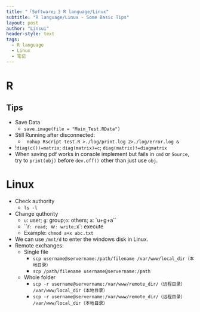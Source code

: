 ```yaml
---
title: "「Software」3 R language/Linux"
subtitle: "R language/Linux - Some Basic Tips"
layout: post
author: "Linsui"
header-style: text
tags:
  - R language  
  - Linux
  - 笔记
---
```


# R

## Tips

- Save Data
  -  `save.image(file = "Main_Test.RData")`
- Still Running after disconnected: 
  - ` nohup Rscript test.R >./log/print.log 2>./log/error.log &`
- !`diag(c())=matrix`; `diag(matrix)=c`; `diag(matrix)!=diagmatrix`
- When saving pdf works in console implement but fails in `cmd` or `Source`, try to `print(obj)` before `dev.off()` other than just use `obj`.  

# Linux

- Check authority
  - `ls -l`
- Change quthority
  - `u`: user; `g`: group;`o`: others; `a`: `u+g+a``
  - ``r`: read; `w`: write;`x`: execute
  - Example: `chmod a+x abc.txt`
- We can use `/mnt/d` to enter the windows disk in Linux.
- Remote exchanges:
  - Single file
    - `scp username@servername:/path/filename /var/www/local_dir（本地目录）`
    - `scp /path/filename username@servername:/path `
  - Whole folder
    - `scp -r username@servername:/var/www/remote_dir/（远程目录） /var/www/local_dir（本地目录）`
    - `scp -r username@servername:/var/www/remote_dir/（远程目录） /var/www/local_dir（本地目录）`